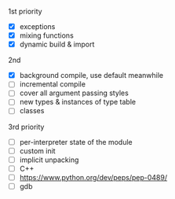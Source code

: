 1st priority
- [x] exceptions
- [x] mixing functions
- [x] dynamic build & import

2nd
- [x] background compile, use default meanwhile
- [ ] incremental compile
- [ ] cover all argument passing styles
- [ ] new types & instances of type table
- [ ] classes

3rd priority
- [ ] per-interpreter state of the module
- [ ] custom init
- [ ] implicit unpacking
- [ ] C++
- [ ] https://www.python.org/dev/peps/pep-0489/
- [ ] gdb
